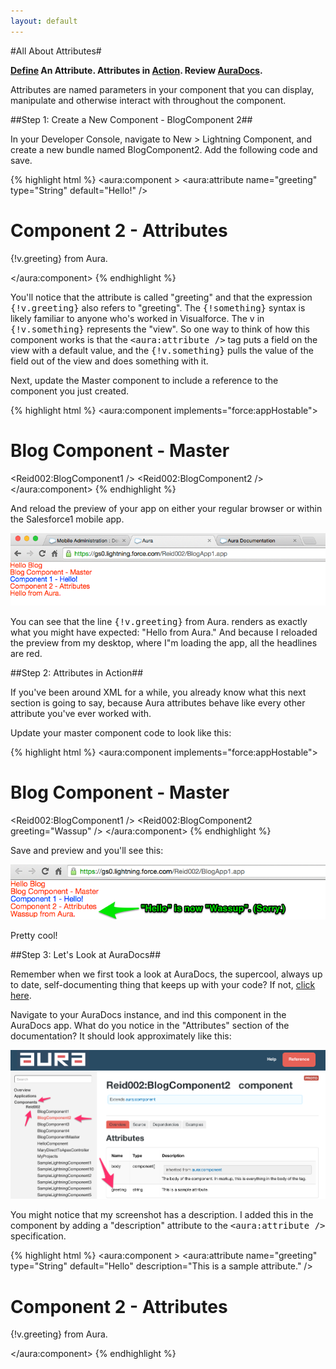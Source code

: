 ```yaml
---
layout: default
---
```


#All About Attributes#

**[Define](#define) An Attribute. Attributes in [Action](#action). Review [AuraDocs](#auradocs).**

Attributes are named parameters in your component that you can display, manipulate and otherwise interact with throughout the component.

<a name="define"></a>

##Step 1: Create a New Component - BlogComponent 2##

In your Developer Console, navigate to New > Lightning Component, and create a new bundle named BlogComponent2. Add the following code and save.

{% highlight html %}
<aura:component >
	<aura:attribute name="greeting" type="String" default="Hello!" />    
	<h1>Component 2 - Attributes</h1>
    <p>{!v.greeting} from Aura.</p>
</aura:component>
{% endhighlight %}

You'll notice that the attribute is called "greeting" and that the expression <tt>{!v.greeting}</tt> also refers to "greeting". The <tt>{!something}</tt> syntax is likely familiar to anyone who's worked in Visualforce. The v in <tt>{!v.something}</tt> represents the "view". So one way to think of how this component works is that the <tt>&lt;aura:attribute /&gt;</tt> tag puts a field on the view with a default value, and the <tt>{!v.something}</tt> pulls the value of the field out of the view and does something with it.

Next, update the Master component to include a reference to the component you just created.

{% highlight html %}
<aura:component implements="force:appHostable">
	<h1>Blog Component - Master</h1>
    <Reid002:BlogComponent1 />
    <Reid002:BlogComponent2 />
</aura:component>
{% endhighlight %}

And reload the preview of your app on either your regular browser or within the Salesforce1 mobile app.

<img src="images/lightning-component-attributes-hello.png" width="600px" />

You can see that the line <tt>{!v.greeting}</tt> from Aura. renders as exactly what you might have expected: "Hello from Aura."  And because I reloaded the preview from my desktop, where I"m loading the app, all the headlines are red.

<a name="action"></a>

##Step 2: Attributes in Action##

If you've been around XML for a while, you already know what this next section is going to say, because Aura attributes behave like every other attribute you've ever worked with.

Update your master component code to look like this:

{% highlight html %}
<aura:component implements="force:appHostable">
	<h1>Blog Component - Master</h1>
    <Reid002:BlogComponent1 />
    <Reid002:BlogComponent2 greeting="Wassup" />
</aura:component>
{% endhighlight %}

Save and preview and you'll see this:

<img src="images/lightning-attributes-in-action.png" width="600px" />

Pretty cool!

<a name="auradocs"></a>

##Step 3: Let's Look at AuraDocs##

Remember when we first took a look at AuraDocs, the supercool, always up to date, self-documenting thing that keeps up with your code? If not, [click here](basics.html#auradocs).

Navigate to your AuraDocs instance, and ind this component in the AuraDocs app.  What do you notice in the "Attributes" section of the documentation?  It should look approximately like this:

<img src="images/auradocs-attributes.png" width="600px" />

You might notice that my screenshot has a description. I added this in the component by adding a "description" attribute to the <tt>&lt;aura:attribute /&gt;</tt> specification.

{% highlight html %}
<aura:component >
	<aura:attribute name="greeting" type="String" default="Hello" description="This is a sample attribute." />    
	<h1>Component 2 - Attributes</h1>
    <p>{!v.greeting} from Aura.</p>
</aura:component>
{% endhighlight %}
